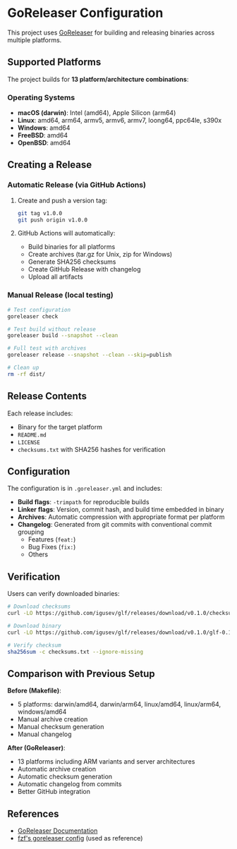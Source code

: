 # GoReleaser Configuration

This project uses [GoReleaser](https://goreleaser.com/) for building and releasing binaries across multiple platforms.

## Supported Platforms

The project builds for **13 platform/architecture combinations**:

### Operating Systems
- **macOS (darwin)**: Intel (amd64), Apple Silicon (arm64)
- **Linux**: amd64, arm64, armv5, armv6, armv7, loong64, ppc64le, s390x
- **Windows**: amd64
- **FreeBSD**: amd64
- **OpenBSD**: amd64

## Creating a Release

### Automatic Release (via GitHub Actions)

1. Create and push a version tag:
   ```bash
   git tag v1.0.0
   git push origin v1.0.0
   ```

2. GitHub Actions will automatically:
   - Build binaries for all platforms
   - Create archives (tar.gz for Unix, zip for Windows)
   - Generate SHA256 checksums
   - Create GitHub Release with changelog
   - Upload all artifacts

### Manual Release (local testing)

```bash
# Test configuration
goreleaser check

# Test build without release
goreleaser build --snapshot --clean

# Full test with archives
goreleaser release --snapshot --clean --skip=publish

# Clean up
rm -rf dist/
```

## Release Contents

Each release includes:
- Binary for the target platform
- `README.md`
- `LICENSE`
- `checksums.txt` with SHA256 hashes for verification

## Configuration

The configuration is in `.goreleaser.yml` and includes:

- **Build flags**: `-trimpath` for reproducible builds
- **Linker flags**: Version, commit hash, and build time embedded in binary
- **Archives**: Automatic compression with appropriate format per platform
- **Changelog**: Generated from git commits with conventional commit grouping
  - Features (`feat:`)
  - Bug Fixes (`fix:`)
  - Others

## Verification

Users can verify downloaded binaries:

```bash
# Download checksums
curl -LO https://github.com/igusev/glf/releases/download/v0.1.0/checksums.txt

# Download binary
curl -LO https://github.com/igusev/glf/releases/download/v0.1.0/glf-0.1.0-linux_amd64.tar.gz

# Verify checksum
sha256sum -c checksums.txt --ignore-missing
```

## Comparison with Previous Setup

**Before (Makefile)**:
- 5 platforms: darwin/amd64, darwin/arm64, linux/amd64, linux/arm64, windows/amd64
- Manual archive creation
- Manual checksum generation
- Manual changelog

**After (GoReleaser)**:
- 13 platforms including ARM variants and server architectures
- Automatic archive creation
- Automatic checksum generation
- Automatic changelog from commits
- Better GitHub integration

## References

- [GoReleaser Documentation](https://goreleaser.com/)
- [fzf's goreleaser config](https://github.com/junegunn/fzf/blob/master/.goreleaser.yml) (used as reference)
